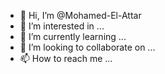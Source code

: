 - 👋 Hi, I’m @Mohamed-El-Attar
- 👀 I’m interested in ...
- 🌱 I’m currently learning ...
- 💞️ I’m looking to collaborate on ...
- 📫 How to reach me ...

<!---
Mohamed-El-Attar/Mohamed-El-Attar is a ✨ special ✨ repository because its `README.md` (this file) appears on your GitHub profile.
You can click the Preview link to take a look at your changes.
--->
